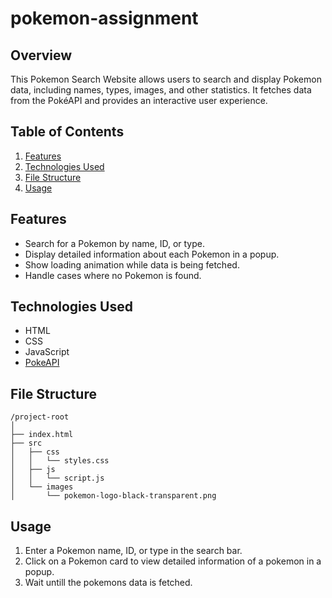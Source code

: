 # pokemon-assignment

## Overview

This Pokemon Search Website allows users to search and display Pokemon data, including names, types, images, and other statistics. It fetches data from the PokéAPI and provides an interactive user experience.

## Table of Contents

1. [Features](#features)
2. [Technologies Used](#technologies-used)
3. [File Structure](#file-structure)
4. [Usage](#usage)

## Features

- Search for a Pokemon by name, ID, or type.
- Display detailed information about each Pokemon in a popup.
- Show loading animation while data is being fetched.
- Handle cases where no Pokemon is found.

## Technologies Used

- HTML
- CSS
- JavaScript
- [PokeAPI](https://pokeapi.co/)

## File Structure

```
/project-root
│
├── index.html
├── src
│   ├── css
│   │   └── styles.css
│   ├── js
│   │   └── script.js
│   └── images
│       └── pokemon-logo-black-transparent.png
```

## Usage

1. Enter a Pokemon name, ID, or type in the search bar.
2. Click on a Pokemon card to view detailed information of a pokemon in a popup.
3. Wait untill the pokemons data is fetched.
